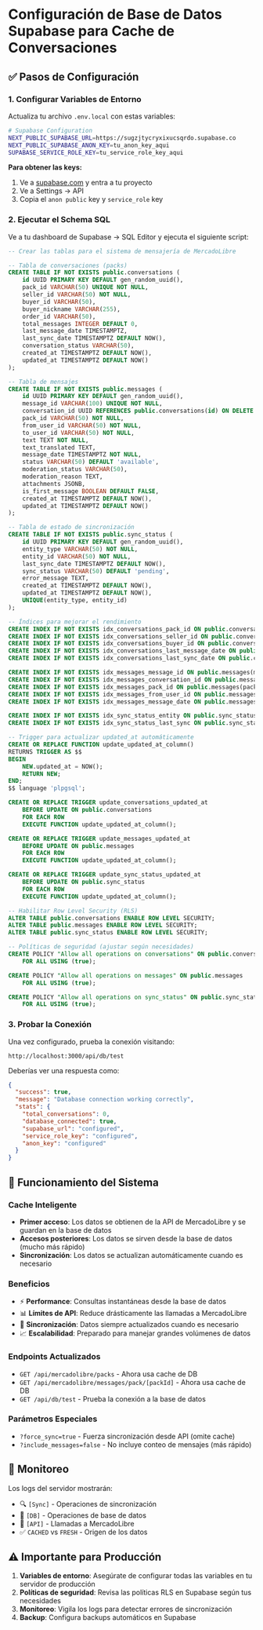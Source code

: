 # Configuración de Base de Datos Supabase para Cache de Conversaciones

## ✅ Pasos de Configuración

### 1. Configurar Variables de Entorno

Actualiza tu archivo `.env.local` con estas variables:

```bash
# Supabase Configuration
NEXT_PUBLIC_SUPABASE_URL=https://sugzjtycryxixucsqrdo.supabase.co
NEXT_PUBLIC_SUPABASE_ANON_KEY=tu_anon_key_aqui
SUPABASE_SERVICE_ROLE_KEY=tu_service_role_key_aqui
```

**Para obtener las keys:**
1. Ve a [supabase.com](https://supabase.com) y entra a tu proyecto
2. Ve a Settings → API
3. Copia el `anon public` key y `service_role` key

### 2. Ejecutar el Schema SQL

Ve a tu dashboard de Supabase → SQL Editor y ejecuta el siguiente script:

```sql
-- Crear las tablas para el sistema de mensajería de MercadoLibre

-- Tabla de conversaciones (packs)
CREATE TABLE IF NOT EXISTS public.conversations (
    id UUID PRIMARY KEY DEFAULT gen_random_uuid(),
    pack_id VARCHAR(50) UNIQUE NOT NULL,
    seller_id VARCHAR(50) NOT NULL,
    buyer_id VARCHAR(50),
    buyer_nickname VARCHAR(255),
    order_id VARCHAR(50),
    total_messages INTEGER DEFAULT 0,
    last_message_date TIMESTAMPTZ,
    last_sync_date TIMESTAMPTZ DEFAULT NOW(),
    conversation_status VARCHAR(50),
    created_at TIMESTAMPTZ DEFAULT NOW(),
    updated_at TIMESTAMPTZ DEFAULT NOW()
);

-- Tabla de mensajes
CREATE TABLE IF NOT EXISTS public.messages (
    id UUID PRIMARY KEY DEFAULT gen_random_uuid(),
    message_id VARCHAR(100) UNIQUE NOT NULL,
    conversation_id UUID REFERENCES public.conversations(id) ON DELETE CASCADE,
    pack_id VARCHAR(50) NOT NULL,
    from_user_id VARCHAR(50) NOT NULL,
    to_user_id VARCHAR(50) NOT NULL,
    text TEXT NOT NULL,
    text_translated TEXT,
    message_date TIMESTAMPTZ NOT NULL,
    status VARCHAR(50) DEFAULT 'available',
    moderation_status VARCHAR(50),
    moderation_reason TEXT,
    attachments JSONB,
    is_first_message BOOLEAN DEFAULT FALSE,
    created_at TIMESTAMPTZ DEFAULT NOW(),
    updated_at TIMESTAMPTZ DEFAULT NOW()
);

-- Tabla de estado de sincronización
CREATE TABLE IF NOT EXISTS public.sync_status (
    id UUID PRIMARY KEY DEFAULT gen_random_uuid(),
    entity_type VARCHAR(50) NOT NULL,
    entity_id VARCHAR(50) NOT NULL,
    last_sync_date TIMESTAMPTZ DEFAULT NOW(),
    sync_status VARCHAR(50) DEFAULT 'pending',
    error_message TEXT,
    created_at TIMESTAMPTZ DEFAULT NOW(),
    updated_at TIMESTAMPTZ DEFAULT NOW(),
    UNIQUE(entity_type, entity_id)
);

-- Índices para mejorar el rendimiento
CREATE INDEX IF NOT EXISTS idx_conversations_pack_id ON public.conversations(pack_id);
CREATE INDEX IF NOT EXISTS idx_conversations_seller_id ON public.conversations(seller_id);
CREATE INDEX IF NOT EXISTS idx_conversations_buyer_id ON public.conversations(buyer_id);
CREATE INDEX IF NOT EXISTS idx_conversations_last_message_date ON public.conversations(last_message_date DESC);
CREATE INDEX IF NOT EXISTS idx_conversations_last_sync_date ON public.conversations(last_sync_date DESC);

CREATE INDEX IF NOT EXISTS idx_messages_message_id ON public.messages(message_id);
CREATE INDEX IF NOT EXISTS idx_messages_conversation_id ON public.messages(conversation_id);
CREATE INDEX IF NOT EXISTS idx_messages_pack_id ON public.messages(pack_id);
CREATE INDEX IF NOT EXISTS idx_messages_from_user_id ON public.messages(from_user_id);
CREATE INDEX IF NOT EXISTS idx_messages_message_date ON public.messages(message_date DESC);

CREATE INDEX IF NOT EXISTS idx_sync_status_entity ON public.sync_status(entity_type, entity_id);
CREATE INDEX IF NOT EXISTS idx_sync_status_last_sync ON public.sync_status(last_sync_date DESC);

-- Trigger para actualizar updated_at automáticamente
CREATE OR REPLACE FUNCTION update_updated_at_column()
RETURNS TRIGGER AS $$
BEGIN
    NEW.updated_at = NOW();
    RETURN NEW;
END;
$$ language 'plpgsql';

CREATE OR REPLACE TRIGGER update_conversations_updated_at 
    BEFORE UPDATE ON public.conversations 
    FOR EACH ROW 
    EXECUTE FUNCTION update_updated_at_column();

CREATE OR REPLACE TRIGGER update_messages_updated_at 
    BEFORE UPDATE ON public.messages 
    FOR EACH ROW 
    EXECUTE FUNCTION update_updated_at_column();

CREATE OR REPLACE TRIGGER update_sync_status_updated_at 
    BEFORE UPDATE ON public.sync_status 
    FOR EACH ROW 
    EXECUTE FUNCTION update_updated_at_column();

-- Habilitar Row Level Security (RLS)
ALTER TABLE public.conversations ENABLE ROW LEVEL SECURITY;
ALTER TABLE public.messages ENABLE ROW LEVEL SECURITY;
ALTER TABLE public.sync_status ENABLE ROW LEVEL SECURITY;

-- Políticas de seguridad (ajustar según necesidades)
CREATE POLICY "Allow all operations on conversations" ON public.conversations
    FOR ALL USING (true);

CREATE POLICY "Allow all operations on messages" ON public.messages
    FOR ALL USING (true);

CREATE POLICY "Allow all operations on sync_status" ON public.sync_status
    FOR ALL USING (true);
```

### 3. Probar la Conexión

Una vez configurado, prueba la conexión visitando:
```
http://localhost:3000/api/db/test
```

Deberías ver una respuesta como:
```json
{
  "success": true,
  "message": "Database connection working correctly",
  "stats": {
    "total_conversations": 0,
    "database_connected": true,
    "supabase_url": "configured",
    "service_role_key": "configured",
    "anon_key": "configured"
  }
}
```

## 🚀 Funcionamiento del Sistema

### Cache Inteligente
- **Primer acceso**: Los datos se obtienen de la API de MercadoLibre y se guardan en la base de datos
- **Accesos posteriores**: Los datos se sirven desde la base de datos (mucho más rápido)
- **Sincronización**: Los datos se actualizan automáticamente cuando es necesario

### Beneficios
- ⚡ **Performance**: Consultas instantáneas desde la base de datos
- 📊 **Límites de API**: Reduce drásticamente las llamadas a MercadoLibre
- 🔄 **Sincronización**: Datos siempre actualizados cuando es necesario
- 📈 **Escalabilidad**: Preparado para manejar grandes volúmenes de datos

### Endpoints Actualizados
- `GET /api/mercadolibre/packs` - Ahora usa cache de DB
- `GET /api/mercadolibre/messages/pack/[packId]` - Ahora usa cache de DB
- `GET /api/db/test` - Prueba la conexión a la base de datos

### Parámetros Especiales
- `?force_sync=true` - Fuerza sincronización desde API (omite cache)
- `?include_messages=false` - No incluye conteo de mensajes (más rápido)

## 🔧 Monitoreo

Los logs del servidor mostrarán:
- 🔍 `[Sync]` - Operaciones de sincronización
- 💾 `[DB]` - Operaciones de base de datos  
- 🔄 `[API]` - Llamadas a MercadoLibre
- ✅ `CACHED` vs `FRESH` - Origen de los datos

## ⚠️ Importante para Producción

1. **Variables de entorno**: Asegúrate de configurar todas las variables en tu servidor de producción
2. **Políticas de seguridad**: Revisa las políticas RLS en Supabase según tus necesidades
3. **Monitoreo**: Vigila los logs para detectar errores de sincronización
4. **Backup**: Configura backups automáticos en Supabase 